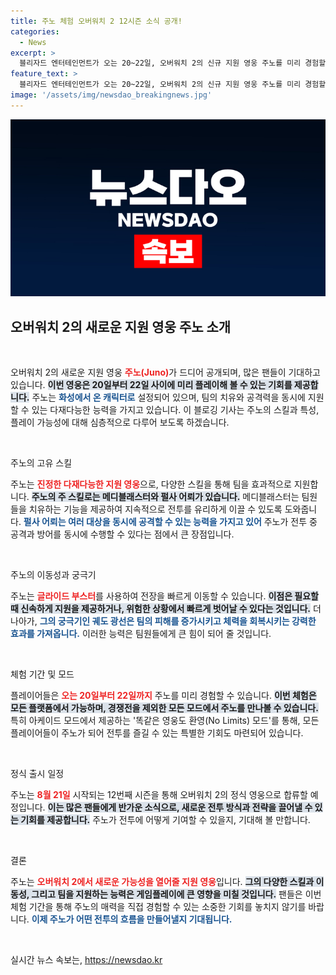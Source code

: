 ```yaml
---
title: 주노 체험 오버워치 2 12시즌 소식 공개!
categories:
  - News
excerpt: >
  블리자드 엔터테인먼트가 오는 20~22일, 오버워치 2의 신규 지원 영웅 주노를 미리 경험할 기회를 제공! 화성에서 온 주노는 공격과 치유를 동시에 가능케 하며, 특별한 능력으로 팀을 지원합니다. 놓치지 마세요!
feature_text: >
  블리자드 엔터테인먼트가 오는 20~22일, 오버워치 2의 신규 지원 영웅 주노를 미리 경험할 기회를 제공! 화성에서 온 주노는 공격과 치유를 동시에 가능케 하며, 특별한 능력으로 팀을 지원합니다. 놓치지 마세요!
image: '/assets/img/newsdao_breakingnews.jpg'
---
```


<p><img src="/assets/img/newsdao_breakingnews.jpg" alt="implanttips 속보" /></p>

<h2 data-ke-size="size26">오버워치 2의 새로운 지원 영웅 주노 소개</h2>

<p data-ke-size="size16">&nbsp;</p>

<p>오버워치 2의 새로운 지원 영웅 <b><span style="color: #ee2323;">주노(Juno)</span></b>가 드디어 공개되며, 많은 팬들이 기대하고 있습니다. <b><span style="background-color: #21538527;">이번 영웅은 20일부터 22일 사이에 미리 플레이해 볼 수 있는 기회를 제공합니다.</span></b> 주노는 <b><span style="color: #1a5490;">화성에서 온 캐릭터로</span></b> 설정되어 있으며, 팀의 치유와 공격력을 동시에 지원할 수 있는 다재다능한 능력을 가지고 있습니다. <b></b>이 블로깅 기사는 주노의 스킬과 특성, 플레이 가능성에 대해 심층적으로 다루어 보도록 하겠습니다.</p>

<p data-ke-size="size16">&nbsp;</p>

<p>주노의 고유 스킬</p>

<p>주노는 <b><span style="color: #ee2323;">진정한 다재다능한 지원 영웅</span></b>으로, 다양한 스킬을 통해 팀을 효과적으로 지원합니다. <b><span style="background-color: #21538527;">주노의 주 스킬로는 메디블래스터와 펄사 어뢰가 있습니다.</span></b> 메디블래스터는 팀원들을 치유하는 기능을 제공하여 지속적으로 전투를 유리하게 이끌 수 있도록 도와줍니다. <b><span style="color: #1a5490;">펄사 어뢰는 여러 대상을 동시에 공격할 수 있는 능력을 가지고 있어</span></b> 주노가 전투 중 공격과 방어를 동시에 수행할 수 있다는 점에서 큰 장점입니다.</p>

<p data-ke-size="size16">&nbsp;</p>

<p>주노의 이동성과 궁극기</p>

<p>주노는 <b><span style="color: #ee2323;">글라이드 부스터</span></b>를 사용하여 전장을 빠르게 이동할 수 있습니다. <b><span style="background-color: #21538527;">이점은 필요할 때 신속하게 지원을 제공하거나, 위험한 상황에서 빠르게 벗어날 수 있다는 것입니다.</span></b> 더 나아가, <b><span style="color: #1a5490;">그의 궁극기인 궤도 광선은 팀의 피해를 증가시키고 체력을 회복시키는 강력한 효과를 가져옵니다.</span></b> 이러한 능력은 팀원들에게 큰 힘이 되어 줄 것입니다.</p>

<p data-ke-size="size16">&nbsp;</p>

<p>체험 기간 및 모드</p>

<p>플레이어들은 <b><span style="color: #ee2323;">오는 20일부터 22일까지</span></b> 주노를 미리 경험할 수 있습니다. <b><span style="background-color: #21538527;">이번 체험은 모든 플랫폼에서 가능하며, 경쟁전을 제외한 모든 모드에서 주노를 만나볼 수 있습니다.</span></b> 특히 아케이드 모드에서 제공하는 '똑같은 영웅도 환영(No Limits) 모드'를 통해, 모든 플레이어들이 주노가 되어 전투를 즐길 수 있는 특별한 기회도 마련되어 있습니다.</p>

<p data-ke-size="size16">&nbsp;</p>

<p>정식 출시 일정</p>

<p>주노는 <b><span style="color: #ee2323;">8월 21일</span></b> 시작되는 12번째 시즌을 통해 오버워치 2의 정식 영웅으로 합류할 예정입니다. <b><span style="background-color: #21538527;">이는 많은 팬들에게 반가운 소식으로, 새로운 전투 방식과 전략을 끌어낼 수 있는 기회를 제공합니다.</span></b> 주노가 전투에 어떻게 기여할 수 있을지, 기대해 볼 만합니다.</p>

<p data-ke-size="size16">&nbsp;</p>

<p>결론</p>

<p>주노는 <b><span style="color: #ee2323;">오버워치 2에서 새로운 가능성을 열어줄 지원 영웅</span></b>입니다. <b><span style="background-color: #21538527;">그의 다양한 스킬과 이동성, 그리고 팀을 지원하는 능력은 게임플레이에 큰 영향을 미칠 것입니다.</span></b> 팬들은 이번 체험 기간을 통해 주노의 매력을 직접 경험할 수 있는 소중한 기회를 놓치지 않기를 바랍니다. <b><span style="color: #1a5490;">이제 주노가 어떤 전투의 흐름을 만들어낼지 기대됩니다.</span></b></p>

<p data-ke-size="size16">&nbsp;</p>
실시간 뉴스 속보는, <a href="https://newsdao.kr" rel="dofollow">https://newsdao.kr</a>


